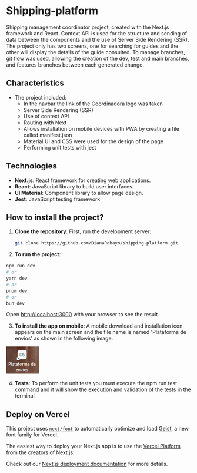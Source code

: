 # Shipping-platform

Shipping management coordinator project, created with the Next.js framework and React. Context API is used for the structure and sending of data between the components and the use of Server Side Rendering (SSR). 
The project only has two screens, one for searching for guides and the other will display the details of the guide consulted. 
To manage branches, git flow was used, allowing the creation of the dev, test and main branches, and features branches between each generated change.

## Characteristics

- The project included:
  - In the navbar the link of the Coordinadora logo was taken
  - Server Side Rendering (SSR)
  - Use of context API
  - Routing with Next
  - Allows installation on mobile devices with PWA by creating a file called manifest.json
  - Material UI and CSS were used for the design of the page
  - Performing unit tests with jest

## Technologies

- **Next.js**: React framework for creating web applications.
- **React**: JavaScript library to build user interfaces.
- **UI Material**: Component library to allow page design.
- **Jest**: JavaScript testing framework

## How to install the project?

1. **Clone the repository**:
  First, run the development server:
   ```bash
   git clone https://github.com/DianaRobayo/shipping-platform.git

2. **To run the project**:

```bash
npm run dev
# or
yarn dev
# or
pnpm dev
# or
bun dev
```

Open [http://localhost:3000](http://localhost:3000) with your browser to see the result.

3. **To install the app on mobile**:
  A mobile download and installation icon appears on the main screen and the file name is named 'Plataforma de envios' as shown in the following image.

  ![alt text](image.png)

4. **Tests**:
  To perform the unit tests you must execute the npm run test command and it will show the execution and validation of the tests in the terminal

## Deploy on Vercel
This project uses [`next/font`](https://nextjs.org/docs/app/building-your-application/optimizing/fonts) to automatically optimize and load [Geist](https://vercel.com/font), a new font family for Vercel.

The easiest way to deploy your Next.js app is to use the [Vercel Platform](https://vercel.com/new?utm_medium=default-template&filter=next.js&utm_source=create-next-app&utm_campaign=create-next-app-readme) from the creators of Next.js.

Check out our [Next.js deployment documentation](https://nextjs.org/docs/app/building-your-application/deploying) for more details.
